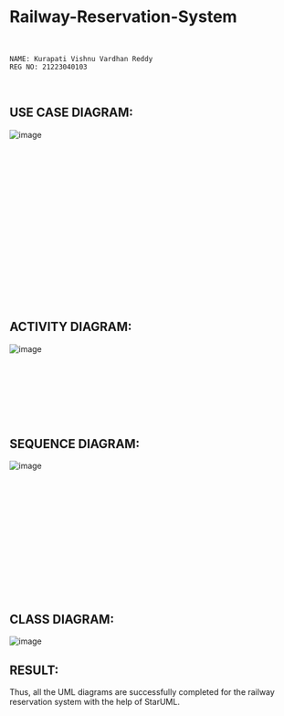# Railway-Reservation-System
<br>

```
NAME: Kurapati Vishnu Vardhan Reddy
REG NO: 21223040103
```

<br>

## USE CASE DIAGRAM:
![image](https://github.com/user-attachments/assets/11f7259a-0702-4bf9-be87-e926daebd04d)

<br><br><br><br><br><br><br><br><br><br><br><br><br><br><br><br>
## ACTIVITY DIAGRAM:
![image](https://github.com/user-attachments/assets/837554db-0114-4712-b560-16d52dac98c2)

<br><br><br><br><br><br>
## SEQUENCE DIAGRAM:
![image](https://github.com/user-attachments/assets/80bde566-fb2c-46dd-8b51-3de789c91756)

<br><br><br><br><br><br><br><br><br><br><br><br>

## CLASS DIAGRAM:
![image](https://github.com/user-attachments/assets/8adf9805-ed00-4a21-91e2-ce7e77de1e33)


## RESULT:
Thus, all the UML diagrams are successfully completed for the railway reservation system with the help of StarUML.

